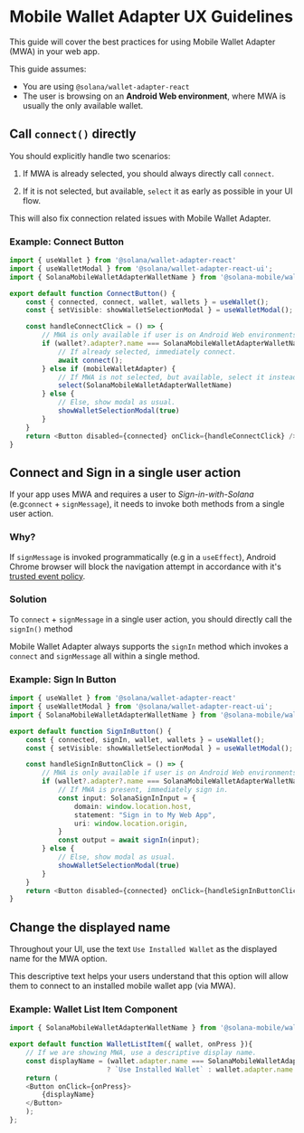 # Mobile Wallet Adapter UX Guidelines

This guide will cover the best practices for using Mobile Wallet Adapter (MWA) in your web app.

This guide assumes:
- You are using `@solana/wallet-adapter-react`
- The user is browsing on an **Android Web environment**, where MWA is usually the only available wallet.

## Call `connect()` directly

You should explicitly handle two scenarios:

1. If MWA is already selected, you should always directly call `connect`.

2. If it is not selected, but available, `select` it as early as possible in your UI flow. 

This will also fix connection related issues with Mobile Wallet Adapter.

### Example: Connect Button

```typescript
import { useWallet } from '@solana/wallet-adapter-react'
import { useWalletModal } from '@solana/wallet-adapter-react-ui';
import { SolanaMobileWalletAdapterWalletName } from '@solana-mobile/wallet-standard-mobile'

export default function ConnectButton() {
    const { connected, connect, wallet, wallets } = useWallet();
    const { setVisible: showWalletSelectionModal } = useWalletModal();

    const handleConnectClick = () => {
        // MWA is only available if user is on Android Web environments (e.g Android Chrome).
        if (wallet?.adapter?.name === SolanaMobileWalletAdapterWalletName) {
            // If already selected, immediately connect.
            await connect();
        } else if (mobileWalletAdapter) {
            // If MWA is not selected, but available, select it instead of showing modal.
            select(SolanaMobileWalletAdapterWalletName)
        } else {
            // Else, show modal as usual.
            showWalletSelectionModal(true)
        }
    }
    return <Button disabled={connected} onClick={handleConnectClick} />;
}
```

## Connect and Sign in a single user action

If your app uses MWA and requires a user to *Sign-in-with-Solana* (e.g`connect` + `signMessage`), it needs to invoke both methods from a single user action.

### Why?

If `signMessage` is invoked programmatically (e.g in a `useEffect`), Android Chrome browser will block the navigation attempt in accordance with it's [trusted event policy](https://developer.chrome.com/docs/android/intents). 

### Solution

To `connect` + `signMessage` in a single user action, you should directly call the `signIn()` method

Mobile Wallet Adapter always supports the `signIn` method which invokes a `connect` and `signMessage` all within a single method.

### Example: Sign In Button

```typescript
import { useWallet } from '@solana/wallet-adapter-react'
import { useWalletModal } from '@solana/wallet-adapter-react-ui';
import { SolanaMobileWalletAdapterWalletName } from '@solana-mobile/wallet-standard-mobile'

export default function SignInButton() {
    const { connected, signIn, wallet, wallets } = useWallet();
    const { setVisible: showWalletSelectionModal } = useWalletModal();

    const handleSignInButtonClick = () => {
        // MWA is only available if user is on Android Web environments (e.g Android Chrome).
        if (wallet?.adapter?.name === SolanaMobileWalletAdapterWalletName) {
            // If MWA is present, immediately sign in.
            const input: SolanaSignInInput = {
                domain: window.location.host,
                statement: "Sign in to My Web App",
                uri: window.location.origin,
            }
            const output = await signIn(input);
        } else {
            // Else, show modal as usual.
            showWalletSelectionModal(true)
        }
    }
    return <Button disabled={connected} onClick={handleSignInButtonClick} />;
}
```

## Change the displayed name

Throughout your UI, use the text `Use Installed Wallet` as the displayed name for the MWA option. 

This descriptive text helps your users understand that this option will allow them to connect to an installed mobile wallet app (via MWA).

### Example: Wallet List Item Component

```typescript
import { SolanaMobileWalletAdapterWalletName } from '@solana-mobile/wallet-standard-mobile'

export default function WalletListItem({ wallet, onPress }){
    // If we are showing MWA, use a descriptive display name.
    const displayName = (wallet.adapter.name === SolanaMobileWalletAdapterWalletName) 
                        ? `Use Installed Wallet` : wallet.adapter.name
    return (
    <Button onClick={onPress}>
        {displayName}
    </Button>
    );
};
```
